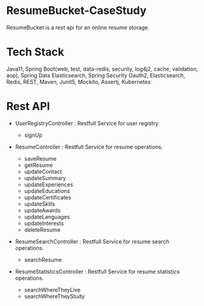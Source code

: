 # ResumeBucket-CaseStudy
ResumeBucket is a rest api for an online resume storage.

# Tech Stack

Java11, Spring Boot(web, test, data-redis, security, log4j2, cache, validation, aop), Spring Data Elasticsearch, Spring Security Oauth2, Elasticsearch, Redis, REST, Maven, Junit5, Mockito, Assertj, Kubernetes

# Rest API

- UserRegistryController : Restfull Service for user registry
  - signUp

- ResumeController : Restfull Service for resume operations.
  - saveResume
  - getResume 
  - updateContact 
  - updateSummary
  - updateExperiences
  - updateEducations
  - updateCertificates
  - updateSkills
  - updateAwards
  - updateLanguages
  - updateInterests
  - deleteResume

- ResumeSearchController : Restfull Service for resume search operations.
  - searchResume

- ResumeStatisticsController : Restfull Service for resume statistics operations.
  - searchWhereTheyLive
  - searchWhereTheyStudy

